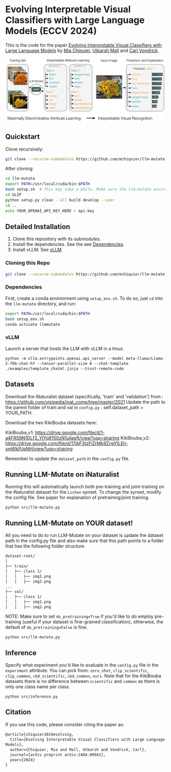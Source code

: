 # Evolving Interpretable Visual Classifiers with Large Language Models (ECCV 2024)

This is the code for the paper [Evolving Interpretable Visual Classifiers with Large Language Models](https://llm-mutate.cs.columbia.edu/) by [Mia Chiquier](https://www.cs.columbia.edu/~mia.chiquier/), [Utkarsh Mall](https://www.cs.columbia.edu/~utkarshm/) and [Carl Vondrick](https://www.cs.columbia.edu/~vondrick/). 


![teaser](teaser.jpg "Teaser")

## Quickstart
Clone recursively:
```bash
git clone --recurse-submodules https://github.com/mchiquier/llm-mutate.git
```

After cloning:
```bash
cd llm-mutate
export PATH=/usr/local/cuda/bin:$PATH
bash setup.sh  # This may take a while. Make sure the llm-mutate environment is active
cd GLIP
python setup.py clean --all build develop --user
cd ..
echo YOUR_OPENAI_API_KEY_HERE > api.key
```

## Detailed Installation
1. Clone this repository with its submodules.
2. Install the dependencies. See the see [Dependencies](#Dependencies).
3. Install vLLM. See [vLLM](#vLLM).

### Cloning this Repo

```bash
git clone --recurse-submodules https://github.com/mchiquier/llm-mutate.git
```

### Dependencies

First, create a conda environment using `setup_env.sh`. 
To do so, just `cd` into the `llm-mutate` directory, and run:

```bash
export PATH=/usr/local/cuda/bin:$PATH
bash setup_env.sh
conda activate llmmutate
```

### vLLM

Launch a server that hosts the LLM with vLLM in a tmux.
``` 
python -m vllm.entrypoints.openai.api_server --model meta-llama/Llama-2-70b-chat-hf --tensor-parallel-size 8 --chat-template ./examples/template_chatml.jinja --trust-remote-code
```

## Datasets

Download the iNaturalist dataset (specifically, 'train' and 'validation') from : https://github.com/visipedia/inat_comp/tree/master/2021 
Update the path to the parent folder of train and val in `config.py` : self.dataset_path = YOUR_PATH.

Download the two KikiBouba datasets here:

KikiBouba_v1: https://drive.google.com/file/d/1-a4FRS9N1DLf3_YIYq8150zN1uilapft/view?usp=sharing
KikiBouba_v2: https://drive.google.com/file/d/17ibF3tzFiZrMb9ZnpYlLEh-xmWkPJpNH/view?usp=sharing

Remember to update the `dataset_path` in the `config.py` file.

## Running LLM-Mutate on iNaturalist

Running this will automatically launch both pre-training and joint-training on the iNaturalist dataset for the `Lichen` synset. To change the synset, modify the config file. See paper for explanation of pretraining/joint training. 
```
python src/llm-mutate.py
```

## Running LLM-Mutate on YOUR dataset!

All you need to do to run LLM-Mutate on your dataset is update the dataset path in the config.py file and also make sure that this path points to a folder that has the following folder structure. 

```
dataset-root/
│
├── train/
│   ├── class 1/
│   │   ├── img1.png 
│   │   ├── img2.png 
...
├── val/
│   ├── class 1/
│   │   ├── img1.png 
│   │   ├── img2.png 
```

NOTE: Make sure to set `do_pretraining=True` if you'd like to do employ pre-training (useful if your dataset is fine-grained classification), otherwise, the default of `do_pretraining=False` is fine.

```
python src/llm-mutate.py
```

## Inference

Specify what experiment you'd like to evaluate in the `config.py` file in the `experiment` attribute. You can pick from: `zero_shot`, `clip_scientific`, `clip_common`, `cbd_scientific`, `cbd_common`, `ours`. Note that for the KikiBouba datasets there is no difference between `scientific` and `common` as there is only one class name per class. 
```
python src/inference.py
```

## Citation

If you use this code, please consider citing the paper as:

```
@article{chiquier2024evolving,
  title={Evolving Interpretable Visual Classifiers with Large Language Models},
  author={Chiquier, Mia and Mall, Utkarsh and Vondrick, Carl},
  journal={arXiv preprint arXiv:2404.09941},
  year={2024}
}
```
